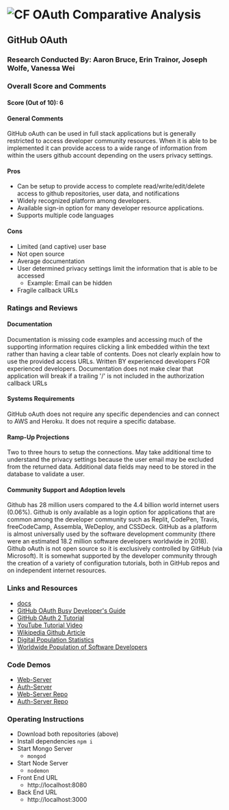 ![CF](http://i.imgur.com/7v5ASc8.png) OAuth Comparative Analysis
================================================================

## GitHub OAuth 

### Research Conducted By: Aaron Bruce, Erin Trainor, Joseph Wolfe, Vanessa Wei

### Overall Score and Comments
#### Score (Out of 10): 6
#### General Comments
GitHub oAuth can be used in full stack applications but is generally restricted to access developer community resources. When it is able to be implemented it can provide access to a wide range of information from within the users github account depending on the users privacy settings. 

#### Pros
* Can be setup to provide access to complete read/write/edit/delete access to github repositories, user data, and notifications
* Widely recognized platform among developers. 
* Available sign-in option for many developer resource applications.
* Supports multiple code languages

#### Cons
* Limited (and captive) user base
* Not open source
* Average documentation
* User determined privacy settings limit the information that is able to be accessed
  * Example: Email can be hidden
* Fragile callback URLs

### Ratings and Reviews
#### Documentation
Documentation is missing code examples and accessing much of the supporting information requires clicking a link embedded within the text rather than having a clear table of contents. Does not clearly explain how to use the provided access URLs. Written BY experienced developers FOR experienced developers. Documentation does not make clear that application will break if a trailing '/' is not included in the authorization callback URLs

#### Systems Requirements
GitHub oAuth does not require any specific dependencies and can connect to AWS and Heroku. It does not require a specific database.

#### Ramp-Up Projections
Two to three hours to setup the connections. May take additional time to understand the privacy settings because the user email may be excluded from the returned data. Additional data fields may need to be stored in the database to validate a user.

#### Community Support and Adoption levels
Github has 28 million users compared to the 4.4 billion world internet users (0.06%). Github is only available as a login option for applications that are common among the developer community such as Replit, CodePen, Travis, freeCodeCamp, Assembla, WeDeploy, and CSSDeck. GitHub as a platform is almost universally used by the software development community (there were an estimated 18.2 million software developers worldwide in 2018). Github oAuth is not open source so it is exclusively controlled by GitHub (via Microsoft). It is somewhat supported by the developer community through the creation of a variety of configuration tutorials, both in GitHub repos and on independent internet resources.

### Links and Resources
* [docs](https://developer.github.com/apps/building-oauth-apps/authorizing-oauth-apps/)
* [GitHub OAuth Busy Developer's Guide](https://gist.github.com/technoweenie/419219/5ee1eb7646fd479d398c6855fc2ad35a621c9a1c)
* [GitHub OAuth 2 Tutorial](https://requests-oauthlib.readthedocs.io/en/latest/examples/github.html)
* [YouTube Tutorial Video](https://www.youtube.com/watch?v=wcUdBgktd4s)
* [Wikipedia Github Article](https://en.wikipedia.org/wiki/GitHub)
* [Digital Population Statistics](https://www.statista.com/statistics/617136/digital-population-worldwide)
* [Worldwide Population of Software Developers](https://www.computerworld.com/article/2483690/india-to-overtake-u-s--on-number-of-developers-by-2017.html)


### Code Demos
* [Web-Server](https://fast-bayou-29731.herokuapp.com/)
* [Auth-Server](https://vast-headland-97498.herokuapp.com/)
* [Web-Server Repo](https://github.com/github-oauth/web-server)
* [Auth-Server Repo](https://github.com/github-oauth/auth-server)

### Operating Instructions
* Download both repositories (above)
* Install dependencies `npm i`
* Start Mongo Server
  * `mongod`
* Start Node Server
  * `nodemon` 
* Front End URL
  * http://localhost:8080
* Back End URL
  * http://localhost:3000